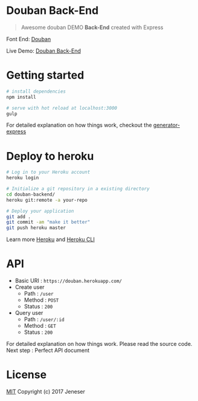 # Douban Back-End

> Awesome douban DEMO **Back-End** created with Express

Font End: [Douban](https://github.com/jeneser/douban)

Live Demo: [Douban Back-End](https://douban.herokuapp.com/)

# Getting started

``` bash
# install dependencies
npm install

# serve with hot reload at localhost:3000
gulp
```

For detailed explanation on how things work, checkout the [generator-express](https://github.com/petecoop/generator-express)

# Deploy to heroku

``` bash
# Log in to your Heroku account
heroku login

# Initialize a git repository in a existing directory
cd douban-backend/
heroku git:remote -a your-repo

# Deploy your application
git add .
git commit -am "make it better"
git push heroku master
```

Learn more [Heroku](https://heroku.com/) and [Heroku CLI](https://devcenter.heroku.com/articles/heroku-cli)

# API

- Basic URI : `https://douban.herokuapp.com/`
- Create user
  - Path : `/user`
  - Method : `POST`
  - Status : `200`
- Query user
  - Path : `/user/:id`
  - Method : `GET`
  - Status : `200`

For detailed explanation on how things work. Please read the source code.
Next step : Perfect API document

# License

[MIT](https://github.com/jeneser/douban/blob/master/LICENSE) Copyright (c) 2017 Jeneser
